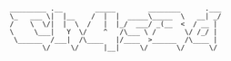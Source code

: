                _________ .__        _____        ________      .___
               \_   ___ \|  |__    /  |  |  _____\_____  \   __| _/
               /    \  \/|  |  \  /   |  |_/  ___/ _(__  <  / __ |
               \     \___|   Y  \/    ^   /\___ \ /       \/ /_/ |
                \______  /___|  /\____   |/____  >______  /\____ |
                       \/     \/      |__|     \/       \/      \/
